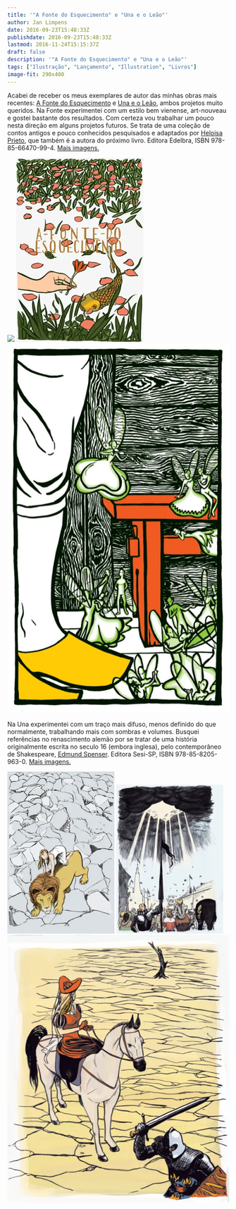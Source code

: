 ```yaml
---
title: '"A Fonte do Esquecimento" e "Una e o Leão"'
author: Jan Limpens
date: 2016-09-23T15:48:33Z
publishdate: 2016-09-23T15:48:33Z
lastmod: 2016-11-24T15:15:37Z
draft: false
description: '"A Fonte do Esquecimento" e "Una e o Leão"'
tags: ["Ilustração", "Lançamento", "Illustration", "Livros"]
image-fit: 290x400
---
```


Acabei de receber os meus exemplares de autor das minhas obras mais recentes: [A Fonte do Esquecimento](/portfolio/livros/a-fonte-do-esquecimento-edelbra) e [Una e o Leão](/portfolio/livros/una-e-o-leao-sesi), ambos projetos muito queridos. Na Fonte experimentei com um estilo bem vienense, art-nouveau e gostei bastante dos resultados. Com certeza vou trabalhar um pouco nesta direção em alguns projetos futuros. Se trata de uma coleção de contos antigos e pouco conhecidos pesquisados e adaptados por [Heloisa Prieto](https://www.facebook.com/HeloisaPrieto), que também é a autora do próximo livro. Editora Edelbra, ISBN 978-85-66470-99-4. [Mais imagens.](/portfolio/livros/a-fonte-do-esquecimento-edelbra/)

![](Fonte-Ilustração-2.jpg)
![](Capa.jpg)
![](Floresta-Encantada.jpg)

Na Una experimentei com um traço mais difuso, menos definido do que normalmente, trabalhando mais com sombras e volumes. Busquei referências no renascimento alemão por se tratar de uma história originalmente escrita no seculo 16 (embora inglesa), pelo contemporâneo de Shakespeare, [Edmund Spenser](https://pt.wikipedia.org/wiki/Edmund_Spenser). Editora Sesi-SP, ISBN 978-85-8205-963-0. [Mais imagens.](/portfolio/livros/una-e-o-leao-sesi/)

![](00-Capa-Export-lowres.jpg)
![](01-entrada-Export-lowres.jpg)
![](05-Duessa-Export-lowres.jpg)
